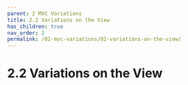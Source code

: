 ```yaml
---
parent: 2 MVC Variations
title: 2.2 Variations on the View
has_children: true
nav_order: 2
permalink: /02-mvc-variations/02-variations-on-the-view/
---
```

# 2.2 Variations on the View

